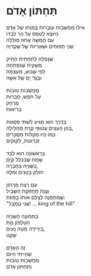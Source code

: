 # תַּחְתּוֹן אָדֹם

אֵילוּ מַחֲשָׁבוֹת עוֹבְרוֹת בְּמוֹחוֹ שֶׁל אָדָם \
הַיּוֹצֵא לְטַפֵּס עַל הַר לְבַדּוֹ \
עִם חֲמִשָּׁה אֲחוּז סוֹלְלָה \
שְׁנֵי תַּפּוּחִים וּשְׁאֵרִיּוֹת שֶׁל שְׁקֵדִיָּה \
\
שֶׁנָּפְלָה לְתַחְתִּית הַתִּיק \
מִשְׁקִית שֶׁנִּפְתְּחָה \
לְפִי שָׁבוּעַ, מֵעַצְמָהּ \
וּבֶגֶד יָם שֶׁל אִשָּׁה\
\
מַחֲשָׁבוֹת טוֹבוֹת \
עַל חֹפֶשׁ, חֲבֵרוּת \
מֶרְחָק \
בְּרִיאוּת\
\
בַּדֶּרֶךְ הוּא מַגִּיעַ לִשְׁתֵּי פְּסָגוֹת \
בָּהֶן הָעֵצִים עֲטוּפֵי קֶרַח מֵהַלַּיְלָה, \
כְּמוֹ הָיוּ מַקְלוֹת מְסֻכָּרִים\
זִכְרוֹנוֹת, לִקּוּקִים \
\
בָּרִאשׁוֹנָה הוּא לְבַד \
שָׂמֵחַ שֶׁבִּכְלָל קַיָּם \
בַּשְּׁנִיָּה בַּחֶבְרָה, \
חוֹלֵק בָּטְנִים וּמִלָּה \
\
עִם רַצַּת מָרָתוֹן \
וְצֶוֶת תַּחְזוּקַת הַשְּׁבִיל \
שֶׁמִּתְפַּנֶּה לְצַלֵּם אוֹתוֹ בְּפוֹזַת: \
"אֲנִי טֶמְבֵּל! ... king of the hill"\
\
בַּתְּמוּנָה הַשְּׁנִיָּה \
הַטֵּלֵפוֹן מֵת\
בַּיְּרִידָה מַטָּה נָעִים, \
שָׁקֵט\
\
זֶה הָאָדָם \
שֶׁהָיִיתִי הַיּוֹם\
מַחֲשָׁבוֹת טוֹבוֹת\
וְתַחְתּוֹן אָדֹם